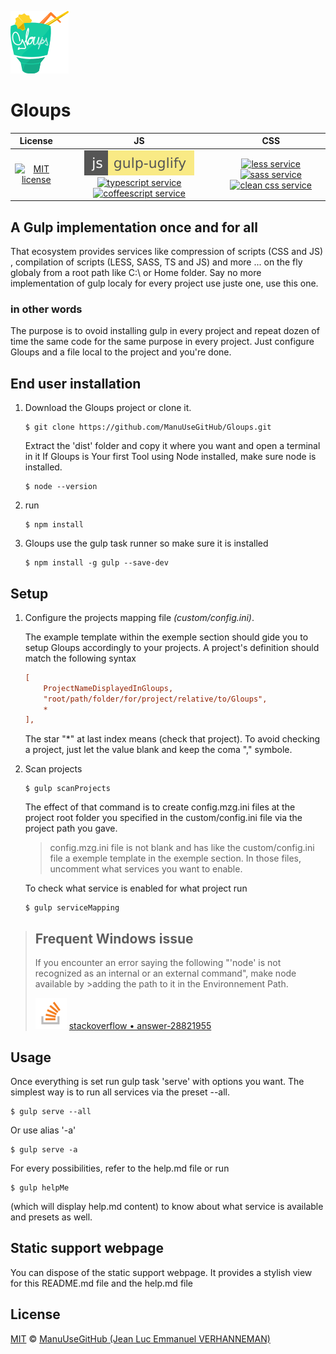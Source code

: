![logo](site/mzg2.ico)
# Gloups
|License|JS|CSS|
| :---: | :---: | :---: |
|[![MIT license][license-badge]][license-link]|[![uglify service][uglify-badge]][uglify-link] [![typescript service][typescript-badge]][typescript-link] [![coffeescript service][coffee-badge]][coffee-link]|[![less service][less-badge]][less-link] [![sass service][sass-badge]][sass-link] [![clean css service][cleanCSS-badge]][cleanCSS-link]|

## A Gulp implementation once and for all
That ecosystem provides services like compression of scripts (CSS and JS) , compilation of scripts (LESS, SASS, TS and JS) and more ... on the fly globaly from a root path like C:\ or Home folder. Say no more implementation of gulp localy for every project use juste one, use this one.

### in other words
The purpose is to ovoid installing gulp in every project and repeat dozen of time the same code for the same purpose in every project. Just configure Gloups and a file local to the project and you're done.

## End user installation

1. Download the Gloups project or clone it.
    
    ```
    $ git clone https://github.com/ManuUseGitHub/Gloups.git 
    ```
    
    Extract the 'dist' folder and copy it where you want and open a terminal in it 
    If Gloups is Your first Tool using Node installed, make sure node is installed.
    
    ```
    $ node --version
    ```

2.  run 
    
    ```
    $ npm install
    ```

3.  Gloups use the gulp task runner so make sure it is installed
    
    ```
    $ npm install -g gulp --save-dev
    ```
    

## Setup

1. Configure the projects mapping file *(custom/config.ini)*.  

    The example template within the exemple section should gide you to setup Gloups accordingly to your projects.
    A project's definition should match the following syntax 
    
    ```INI
    [
        ProjectNameDisplayedInGloups,
        "root/path/folder/for/project/relative/to/Gloups",
        *
    ],

    ```

    The star "\*" at last index means (check that project). To avoid checking a project, just let the value blank and keep the coma "," symbole.

2.  Scan projects

        $ gulp scanProjects 

    The effect of that command is to create config.mzg.ini files at the project root folder you specified in the custom/config.ini file via the project path you gave.

    > config.mzg.ini file is not blank and has like the custom/config.ini file a exemple template in the exemple section.
    > In those files, uncomment what services you want to enable.

    To check what service is enabled for what project run
    
    ```
    $ gulp serviceMapping    
    ```

>## Frequent Windows issue
>If you encounter an error saying the following "'node' is not recognized as an internal or an external command", make node available by >adding the path to it in the Environnement Path. 
>    
>[![stackoverflow][stackoverflow-icon]][stackoverflow-link] [stackoverflow &bull; answer-28821955](https://stackoverflow.com/questions/23412938/node-is-not-recognized-as-an-internal-or-an-external-command-operable-program#answer-28821955)

## Usage
Once everything is set run gulp task 'serve' with options you want. The simplest way is to run all services via the preset --all.

    $ gulp serve --all

Or use alias '-a'

    $ gulp serve -a

For every possibilities, refer to the help.md file or run 

    $ gulp helpMe

(which will display help.md content) to know about what service is available and presets as well.

## Static support webpage
You can dispose of the static support webpage. It provides a stylish view for this README.md file and the help.md file

## License
[MIT][license-link] © [ManuUseGitHub (Jean Luc Emmanuel VERHANNEMAN)](https://www.linkedin.com/in/jean-luc-emmanuel-verhanneman-5a9381ab/)

[uglify-badge]: images/js-gulp--uglify-f9ea85.svg
[uglify-link]: https://www.npmjs.com/package/gulp-uglify

[typescript-badge]: https://img.shields.io/badge/ts-gulp--typescript-152740.svg?style=flat-square
[typescript-link]: https://www.npmjs.com/package/gulp-typescript

[coffee-badge]: https://img.shields.io/badge/coffee-gulp--coffee-3e2723.svg?style=flat-square
[coffee-link]: https://www.npmjs.com/package/gulp-coffee

[less-badge]: https://img.shields.io/badge/less-gulp--less-1d365d.svg?style=flat-square
[less-link]: https://www.npmjs.com/package/gulp-less

[sass-badge]: https://img.shields.io/badge/sass-gulp--sass-c6538c.svg?style=flat-square
[sass-link]: https://www.npmjs.com/package/gulp-sass

[cleanCSS-badge]: https://img.shields.io/badge/css-gulp--clean--css-17cfa3.svg?style=flat-square
[cleanCSS-link]: https://www.npmjs.com/package/gulp-clean-css

[license-badge]: http://img.shields.io/badge/license-MIT-blue.svg?style=flat-square
[license-link]: LICENSE

[stackoverflow-icon]: images/so-icon.svg
[stackoverflow-link]: https://stackoverflow.com
